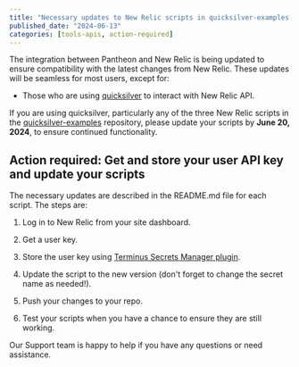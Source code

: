```yaml
---
title: "Necessary updates to New Relic scripts in quicksilver-examples repository"
published_date: "2024-06-13"
categories: [tools-apis, action-required]
---
```


The integration between Pantheon and New Relic is being updated to ensure compatibility with the latest changes from New Relic. These updates will be seamless for most users, except for:

- Those who are using [quicksilver](https://docs.pantheon.io/guides/quicksilver) to interact with New Relic API.

If you are using quicksilver, particularly any of the three New Relic scripts in the [quicksilver-examples](https://github.com/pantheon-systems/quicksilver-examples) repository, please update your scripts by **June 20, 2024**, to ensure continued functionality.

## Action required: Get and store your user API key and update your scripts

The necessary updates are described in the README.md file for each script. The steps are:

1) Log in to New Relic from your site dashboard.

2) Get a user key.

3) Store the user key using [Terminus Secrets Manager plugin](https://github.com/pantheon-systems/terminus-secrets-manager-plugin).

4) Update the script to the new version (don't forget to change the secret name as needed!).

5) Push your changes to your repo.

6) Test your scripts when you have a chance to ensure they are still working.

Our Support team is happy to help if you have any questions or need assistance.
